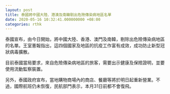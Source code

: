 ```yaml
---
layout: post
title: 泰國將中國大陸、港澳及南韓剔出危險傳染病地區名單
date: 2020-05-16 10:32:41.000000000 +08:00
categories: rthk
---
```


泰國宣布，由今日開始，將中國大陸、香港、澳門及南韓，剔除出危險傳染病地區的名單。王室憲報指出，這四個國家及地區的抗疫工作富有成效，成功防止新型冠狀病毒擴散。

目前泰國當局要求，來自危險傳染病地區的旅客，需要出示健康及保險證明，並要使用流動監察裝置。

另外，泰國政府宣布，當地購物商場內的商店、餐廳等將於明日起重新營業。不過，國際航班仍未恢復，民航部門表示，本月31日前都不會復飛。
